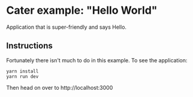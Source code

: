 # Cater example: "Hello World"

Application that is super-friendly and says Hello.

## Instructions

Fortunately there isn't much to do in this example. To see the application:

    yarn install
    yarn run dev

Then head on over to http://localhost:3000

